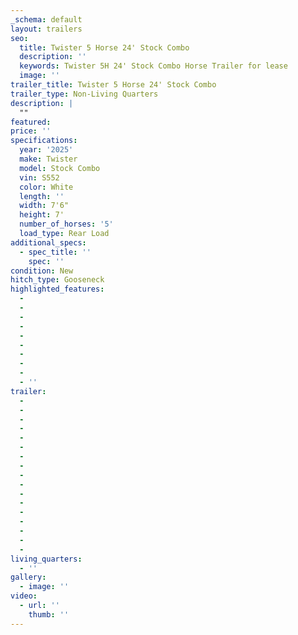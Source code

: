 ```yaml
---
_schema: default
layout: trailers
seo:
  title: Twister 5 Horse 24' Stock Combo
  description: ''
  keywords: Twister 5H 24' Stock Combo Horse Trailer for lease
  image: ''
trailer_title: Twister 5 Horse 24' Stock Combo
trailer_type: Non-Living Quarters
description: |
  ""
featured:
price: ''
specifications:
  year: '2025'
  make: Twister
  model: Stock Combo
  vin: S552
  color: White
  length: ''
  width: 7'6"
  height: 7'
  number_of_horses: '5'
  load_type: Rear Load
additional_specs:
  - spec_title: ''
    spec: ''
condition: New
hitch_type: Gooseneck
highlighted_features:
  -
  -
  -
  -
  -
  -
  -
  -
  -
  - ''
trailer:
  -
  -
  -
  -
  -
  -
  -
  -
  -
  -
  -
  -
  -
  -
  -
  -
  -
living_quarters:
  - ''
gallery:
  - image: ''
video:
  - url: ''
    thumb: ''
---
```

